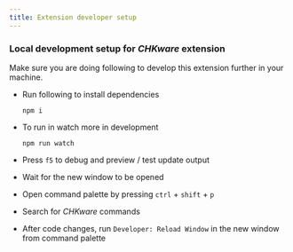 ```yaml
---
title: Extension developer setup
---
```


### Local development setup for *CHKware* extension

Make sure you are doing following to develop this extension further in your machine.

- Run following to install dependencies

  ```shell
  npm i
  ```

- To run in watch more in development
  ```shell
  npm run watch
  ```

- Press `f5` to debug and preview / test update output

- Wait for the new window to be opened

- Open command palette by pressing `ctrl` + `shift` + `p`

- Search for *CHKware* commands

- After code changes, run `Developer: Reload Window` in the new window from command palette
